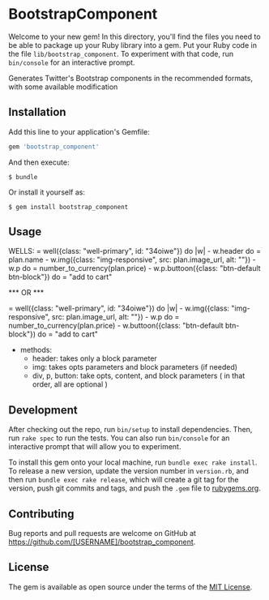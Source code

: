 # BootstrapComponent

Welcome to your new gem! In this directory, you'll find the files you need to be able to package up your Ruby library into a gem. Put your Ruby code in the file `lib/bootstrap_component`. To experiment with that code, run `bin/console` for an interactive prompt.

Generates Twitter's Bootstrap components in the recommended formats,
with some available modification

## Installation

Add this line to your application's Gemfile:

```ruby
gem 'bootstrap_component'
```

And then execute:

    $ bundle

Or install it yourself as:

    $ gem install bootstrap_component

## Usage

WELLS:
  = well({class: "well-primary", id: "34oiwe"}) do |w|
    - w.header do
      = plan.name
    - w.img({class: "img-responsive", src: plan.image_url, alt: ""})
    - w.p do
      = number_to_currency(plan.price)
    - w.p.buttoon({class: "btn-default btn-block"}) do
      = "add to cart"

  *** OR ***

  = well({class: "well-primary", id: "34oiwe"}) do |w|
    - w.img({class: "img-responsive", src: plan.image_url, alt: ""})
    - w.p do
      = number_to_currency(plan.price)
    - w.buttoon({class: "btn-default btn-block"}) do
      = "add to cart"

  - methods:
    - header: takes only a block parameter
    - img: takes opts parameters and block parameters (if needed)
    - div, p, button: take opts, content, and block parameters ( in that
      order, all are optional )



## Development

After checking out the repo, run `bin/setup` to install dependencies. Then, run `rake spec` to run the tests. You can also run `bin/console` for an interactive prompt that will allow you to experiment.

To install this gem onto your local machine, run `bundle exec rake install`. To release a new version, update the version number in `version.rb`, and then run `bundle exec rake release`, which will create a git tag for the version, push git commits and tags, and push the `.gem` file to [rubygems.org](https://rubygems.org).

## Contributing

Bug reports and pull requests are welcome on GitHub at https://github.com/[USERNAME]/bootstrap_component.


## License

The gem is available as open source under the terms of the [MIT License](http://opensource.org/licenses/MIT).

